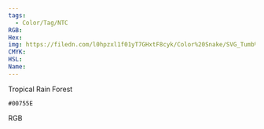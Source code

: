 ```yaml
---
tags:
  - Color/Tag/NTC
RGB:
Hex:
img: https://filedn.com/l0hpzxl1f01yT7GHxtF8cyk/Color%20Snake/SVG_Tumb%20Mass%20No%20Name/00755E.svg
CMYK:
HSL:
Name:
---
```

Tropical Rain Forest
```palette
#00755E
```
RGB
